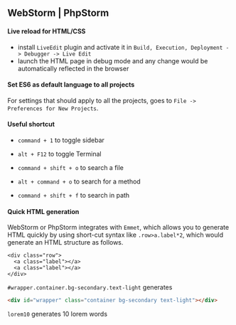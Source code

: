 ## WebStorm | PhpStorm

#### Live reload for HTML/CSS

- install `LiveEdit` plugin and activate it in `Build, Execution, Deployment -> Debugger -> Live Edit`
- launch the HTML page in debug mode and any change would be automatically reflected in the browser

#### Set ES6 as default language to all projects

For settings that should apply to all the projects, goes to `File -> Preferences for New Projects`.

#### Useful shortcut

- `command + 1` to toggle sidebar

- `alt + F12` to toggle Terminal

- `command + shift + o` to search a file

- `alt + command + o` to search for a method

- `command + shift + f` to search in path

#### Quick HTML generation

WebStorm or PhpStorm integrates with `Emmet`, which allows you to generate HTML quickly by using short-cut syntax like `.row>a.label*2`, which would generate an HTML structure as follows.

```
<div class="row">
  <a class="label"></a>
  <a class="label"></a>
</div>
```

`#wrapper.container.bg-secondary.text-light` generates 

```html
<div id="wrapper" class="container bg-secondary text-light"></div>
```

`lorem10` generates 10 lorem words
